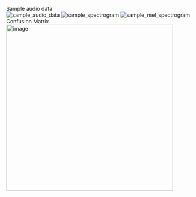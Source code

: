 Sample audio data <br>
![sample_audio_data](https://github.com/user-attachments/assets/b80df697-e9f6-4d1c-91f6-d8fd5efa6aae)
![sample_spectrogram](https://github.com/user-attachments/assets/fad8c752-9400-4d98-a3fa-e16c514aed34)
![sample_mel_spectrogram](https://github.com/user-attachments/assets/843b2a8f-f992-499c-8033-b335cb7cf26c)
Confusion Matrix <br>
<img width="443" alt="image" src="https://github.com/user-attachments/assets/f9e259ec-2c30-4cae-b5d6-caf30b325520">
